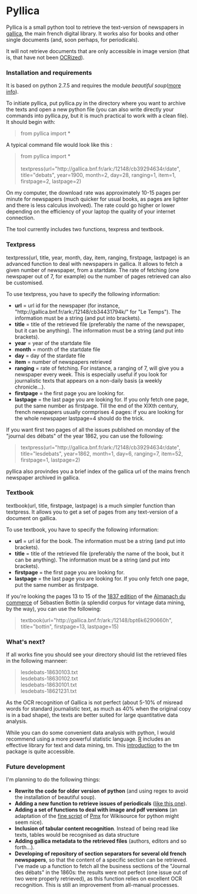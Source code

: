 Pyllica
=======

Pyllica is a small python tool to retrieve the text-version of newspapers in <a href="http://gallica.bnf.fr/">gallica</a>, the main french digital library. It works also for books and other single documents (and, soon perhaps, for periodicals). 

It will not retrieve documents that are only accessible in image version (that is, that have not been <a href="https://en.wikipedia.org/wiki/Optical_character_recognition">OCRized</a>).

<h3>Installation and requirements</h3>

It is based on python 2.7.5 and requires the module <em>beautiful soup</em>(<a href="http://www.crummy.com/software/BeautifulSoup/)">more info</a>).

To initiate pyllica, put pyllica.py in the directory where you want to archive the texts and open a new python file (you can also write directly your commands into pyllica.py, but it is much practical to work with a clean file). It should begin with:

<blockquote>
from pyllica import *
</blockquote>

A typical command file would look like this :
<blockquote>
from pyllica import *<br /> <br />
textpress(url="http://gallica.bnf.fr/ark:/12148/cb39294634r/date", title="debats", year=1900, month=2, day=28, ranging=1, item=1, firstpage=2, lastpage=2)
</blockquote>

On my computer, the download rate was approximately 10-15 pages per minute for newspapers (much quicker for usual books, as pages are lighter and there is less calculus involved). The rate could go higher or lower depending on the efficiency of your laptop the quality of your internet connection.

The tool currently includes two functions, texpress and textbook.

<h3>Textpress</h3>

textpress(url, title, year, month, day, item, ranging, firstpage, lastpage) is an advanced function to deal with newspapers in gallica. It allows to fetch a given number of newspaper, from a startdate. The rate of fetching (one newspaper out of 7, for example) ou the number of pages retrieved can also be customised. 

To use textpress, you have to specify the following information:<ul>
<li><b>url</b> = url id for the newspaper (for instance, "http://gallica.bnf.fr/ark:/12148/cb34431794k/" for "Le Temps"). The information must be a string (and put into brackets).</li>
<li><b>title</b> = title of the retrieved file (preferably the name of the newspaper, but it can be anything). The information must be a string (and put into brackets).</li>
<li><b>year</b> = year of the startdate file</li>
<li><b>month</b> = month of the startdate file</li>
<li><b>day</b> = day of the stardate file</li>
<li><b>item</b> = number of newspapers retrieved</li> 
<li><b>ranging</b> = rate of fetching. For instance, a ranging of 7, will give you a newspaper every week. This is especially useful if you look for journalistic texts that appears on a non-daily basis (a weekly chronicle…).</li>
<li><b>firstpage</b> = the first page you are looking for.</li>
<li><b>lastpage</b> = the last page you are looking for. If you only fetch one page, put the same number as firstpage. Till the end of the XIXth century, french newspapers usually cormprises 4 pages: if you are looking for the whole newspaper lastpage=4 should do the trick.</li>
</ul>

If you want first two pages of all the issues published on monday of the "journal des débats" of the year 1862, you can use the following:

<blockquote>
textpress(url="http://gallica.bnf.fr/ark:/12148/cb39294634r/date", title="lesdebats", year=1862, month=1, day=6, ranging=7, item=52, firstpage=1, lastpage=2)
</blockquote>

pyllica also provindes you a brief index of the gallica url of the mains french newspaper archived in gallica.

<h3>Textbook</h3>

textbook(url, title, firstpage, lastpage) is a much simpler function than textpress. It allows you to get a set of pages from any text-version of a document on gallica.

To use textbook, you have to specify the following information:<ul>
<li><b>url</b> = url id for the book. The information must be a string (and put into brackets).</li>
<li><b>title</b> = title of the retrieved file (preferably the name of the book, but it can be anything). The information must be a string (and put into brackets).</li>
<li><b>firstpage</b> = the first page you are looking for.</li>
<li><b>lastpage</b> = the last page you are looking for. If you only fetch one page, put the same number as firstpage.</li>
</ul>

If you're looking the pages 13 to 15 of the <a href="http://gallica.bnf.fr/ark:/12148/bpt6k6290660h">1837 edition</a> of the <a href="http://gallica.bnf.fr/ark:/12148/cb32688404r/date">Almanach du commerce</a> of Sébastien Bottin (a splendid corpus for vintage data mining, by the way), you can use the following:

<blockquote>
textbook(url="http://gallica.bnf.fr/ark:/12148/bpt6k6290660h", title="bottin", firstpage=13, lastpage=15)
</blockquote>

<h3>What's next?</h3>

If all works fine you should see your directory should list the retrieved files in the following manneer:
<blockquote>
lesdebats-18630103.txt<br />
lesdebats-18630102.txt<br />
lesdebats-18630101.txt<br />
lesdebats-18621231.txt<br />
</blockquote>

As the OCR recognition of Gallica is not perfect (about 5-10% of misread words for standard journalistic text, as much as 40% when the original copy is in a bad shape), the texts are better suited for large quantitative data analysis.

While you can do some convenient data analysis with python, I would recommend using a more powerful statistic language. <a href="http://www.r-project.org/">R</a> includes an <a hrefh="http://cran.r-project.org/web/packages/tm/index.html">effective library</a> for text and data mining, tm. This <a href="http://cran.r-project.org/web/packages/tm/vignettes/tm.pdf">introduction</a> to the tm package is quite accessible.

<h3>Future development</h3>

I'm planning to do the following things:<ul>
<li><b>Rewrite the code for older version of python</b> (and using regex to avoid the installation of beautiful soup).</li>
<li><b>Adding a new function to retrieve issues of periodicals</b> (<a href="http://gallica.bnf.fr/ark:/12148/cb32688404r/date">like this one</a>).</li>
<li><b>Adding a set of functions to deal with image and pdf versions</b> (an adaptation of the <a href="https://fr.wikisource.org/wiki/Wikisource:Gallica/gallica.ml">fine script</a> of <a href="https://fr.wikisource.org/wiki/Utilisateur:Pmx">Pmx</a> for Wikisource for python might seem nice).</li>
<li><b>Inclusion of tabular content recognition</b>. Instead of being read like texts, tables would be recognised as data structure</li>
<li><b>Adding gallica metadata to the retrieved files</b> (authors, editors and so forth…).</li>
<li><b>Developing of repository of section separators for several old french newspapers</b>, so that the content of a specific section can be retrieved. I've made up a function to fetch all the business sections of the "Journal des débats" in the 1860s: the results were not perfect (one issue out of two were properly retrieved), as this function relies on excellent OCR recognition. This is still an improvement from all-manual processes.</li>
</ul>
